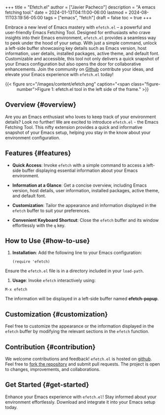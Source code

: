 +++
title = "Efetch.el"
author = ["Javier Pacheco"]
description = "A emacs fetching tool."
date = 2024-01-13T04:11:00-06:00
lastmod = 2024-08-11T03:19:56-05:00
tags = ["emacs", "fetch"]
draft = false
toc = true
+++

<div class="PREVIEW">

Embrace a new level of Emacs mastery with `efetch.el` – a powerful and user-friendly Emacs Fetching Tool. Designed for enthusiasts who crave insights into their Emacs environment, `efetch.el` provides a seamless way to peek under the hood of your setup. With just a simple command, unlock a left-side buffer showcasing key details such as Emacs version, host information, user details, installed packages, active theme, and default font. Customizable and accessible, this tool not only delivers a quick snapshot of your Emacs configuration but also opens the door for collaborative enhancements. Join the community on [Github](https://github.com/jpachecoxyz/efetch.el) contribute your ideas, and elevate your Emacs experience with `efetch.el` today!

</div>

<style>.org-center { margin-left: auto; margin-right: auto; text-align: center; }</style>

<div class="org-center">

{{< figure src="/images/content/efetch.png" caption="<span class=\"figure-number\">Figure 1: </span>efetch.el tool in the left side of the frame." >}}

</div>


## Overview {#overview}

Are you an Emacs enthusiast who loves to keep track of your environment details? Look no further! We are excited to introduce `efetch.el` - the Emacs Fetching Tool. This nifty extension provides a quick and informative snapshot of your Emacs setup, helping you stay in the know about your environment configuration.


## Features {#features}

-   ****Quick Access****: Invoke `efetch` with a simple command to access a left-side buffer displaying essential information about your Emacs environment.

-   ****Information at a Glance****: Get a concise overview, including Emacs version, host details, user information, installed packages, active theme, and default font.

-   ****Customization****: Tailor the appearance and information displayed in the `efetch` buffer to suit your preferences.

-   ****Convenient Keyboard Shortcut****: Close the `efetch` buffer and its window effortlessly with the `q` key.


## How to Use {#how-to-use}

1.  ****Installation****: Add the following line to your Emacs configuration:
    ```emacs-lisp
    (require 'efetch)
    ```

Ensure the `efetch.el` file is in a directory included in your `load-path`.

1.  ****Usage****: Invoke `efetch` interactively using:

<!--listend-->

```text
M-x efetch
```

The information will be displayed in a left-side buffer named **efetch-popup**.


## Customization {#customization}

Feel free to customize the appearance or the information displayed in the `efetch` buffer by modifying the relevant sections in the `efetch` function.


## Contribution {#contribution}

We welcome contributions and feedback! `efetch.el` is hosted on [github](https://github.com/engjpacheco/efetch.el). Feel free to [fork the repository](https://github.com/engjpacheco/efetch.el/fork) and submit pull requests.
The project is open to changes, improvements, and collaborations.


## Get Started {#get-started}

Enhance your Emacs experience with `efetch.el`! Stay informed about your environment effortlessly. Download and integrate it into your Emacs setup today.

